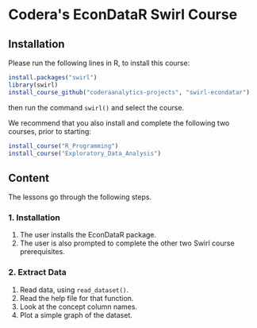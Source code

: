# Codera's EconDataR Swirl Course

## Installation

Please run the following lines in R, to install this course:

```r
install.packages("swirl")
library(swirl)
install_course_github("coderaanalytics-projects", "swirl-econdatar")
```

then run the command `swirl()` and select the course.

We recommend that you also install and complete the following two courses, prior to starting:

```r
install_course("R_Programming")
install_course("Exploratory_Data_Analysis")
```

## Content

The lessons go through the following steps.

### 1. Installation

1. The user installs the EconDataR package.
2. The user is also prompted to complete the other two Swirl course prerequisites.

### 2. Extract Data

1. Read data, using `read_dataset()`.
2. Read the help file for that function.
3. Look at the concept column names.
4. Plot a simple graph of the dataset.
